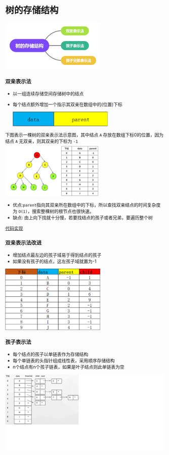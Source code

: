 # 树的存储结构
<img src="../images/tree_storage_structure.png" width = "300" >


### 双亲表示法
* 以一组连续存储空间存储树中的结点
* 每个结点额外增加一个指示其双亲在数组中的(位置)下标

    <img src="../images/parent_node.png" width = "300" >

下图表示一棵树的双亲表示法示意图，其中结点 `A` 存放在数组下标0的位置，因为结点 `A` 无双亲，则其双亲的下标为 `-1`
<img src="../images/tree_parent_presentation.png" width = "300" >


* 优点:`parent`指向其双亲所在数组中的下标，所以查找双亲结点的时间复杂度为 `O(1)`，搜索整棵树的根节点也很快速。
* 缺点: 由上向下找就十分慢，若要找结点的孩子或者兄弟，要遍历整个树

[代码实现](https://github.com/examplehub/C/blob/master/datastructures/tree/parent_tree.c)

### 双亲表示法改进
* 增加结点最左边的孩子域易于得到结点的孩子
* 如果没有孩子的结点，这左孩子域就置为-1

<img src="../images/tree_parent_presentation_pro.png" width = "300" >

### 孩子表示法
* 每个结点的孩子以单链表作为存储结构
* 每个单链表的头指针组成线性表，采用顺序存储结构
* n个结点有n个孩子链表，如果是叶子结点则此单链表为空

<img src="../images/tree_child_presentation.png" >

